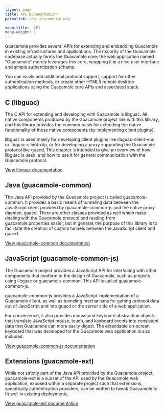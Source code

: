 ```yaml
---
layout: page 
title: API Documentation
permalink: /api-documentation/

menu-title:  API
menu-weight: 1
---
```


Guacamole provides several APIs for extending and embedding Guacamole in existing infrastructures and applications. The majority of the Guacamole codebase actually forms the Guacamole core; the web application named "Guacamole" merely leverages this core, wrapping it in a nice user interface and simple authentication scheme.

You can easily add additional protocol support, support for other authentication methods, or create other HTML5 remote desktop applications using the Guacamole core APIs and associated stack.

C (libguac)
----------------

The C API for extending and developing with Guacamole is libguac. All native components produced by the Guacamole project link with this library, and this library provides the common basis for extending the native functionality of those native components (by implementing client plugins).

libguac is used mainly for developing client plugins like libguac-client-vnc or libguac-client-rdp, or for developing a proxy supporting the Guacamole protocol like guacd. This chapter is intended to give an overview of how libguac is used, and how to use it for general communication with the Guacamole protocol.

[View libguac documentation](/doc/libguac)

Java (guacamole-common)
----------------------------------------

The Java API provided by the Guacamole project is called guacamole-common. It provides a basic means of tunneling data between the JavaScript client provided by guacamole-common-js and the native proxy daemon, guacd. There are other classes provided as well which make dealing with the Guacamole protocol and reading from guacamole.properties easier, but in general, the purpose of this library is to facilitate the creation of custom tunnels between the JavaScript client and guacd.

[View guacamole-common documentation](/doc/guacamole-common)

JavaScript (guacamole-common-js)
---------------------------------------------------

The Guacamole project provides a JavaScript API for interfacing with other components that conform to the design of Guacamole, such as projects using libguac or guacamole-common. This API is called guacamole-common-js.

guacamole-common-js provides a JavaScript implementation of a Guacamole client, as well as tunneling mechanisms for getting protocol data out of JavaScript and into guacd or the server side of a web application.

For convenience, it also provides mouse and keyboard abstraction objects that translate JavaScript mouse, touch, and keyboard events into consistent data that Guacamole can more easily digest. The extendable on-screen keyboard that was developed for the Guacamole web application is also included.

[View guacamole-common-js documentation](/doc/guacamole-common-js)

Extensions (guacamole-ext)
-----------------------------------------

While not strictly part of the Java API provided by the Guacamole project, guacamole-ext is a subset of the API used by the Guacamole web application, exposed within a separate project such that extensions, specifically authentication providers, can be written to tweak Guacamole to fit well in existing deployments.

[View guacamole-ext documentation](/doc/guacamole-ext)
